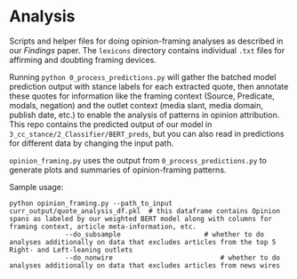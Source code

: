 # Analysis

Scripts and helper files for doing opinion-framing analyses as described in our *Findings* paper. The `lexicons` directory contains individual `.txt` files for affirming and doubting framing devices.

Running `python 0_process_predictions.py` will gather the batched model prediction output with stance labels for each extracted quote, then annotate these quotes for information like the framing context (Source, Predicate, modals, negation) and the outlet context (media slant, media domain, publish date, etc.) to enable the analysis of patterns in opinion attribution. This repo contains the predicted output of our model in `3_cc_stance/2_Classifier/BERT_preds`, but you can also read in predictions for different data by changing the input path. 

`opinion_framing.py` uses the output from `0_process_predictions.py` to generate plots and summaries of opinion-framing patterns.

Sample usage:
```
python opinion_framing.py --path_to_input curr_output/quote_analysis_df.pkl  # this dataframe contains Opinion spans as labeled by our weighted BERT model along with columns for framing context, article meta-information, etc. 
			  --do_subsample 				     # whether to do analyses additionally on data that excludes articles from the top 5 Right- and Left-leaning outlets
			  --do_nonwire				      	     # whether to do analyses additionally on data that excludes articles from news wires
```

